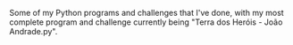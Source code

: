 Some of my Python programs and challenges that I've done, with my most complete program and challenge currently being "Terra dos Heróis - João Andrade.py".
